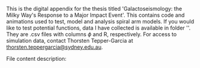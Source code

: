 This is the digital appendix for the thesis titled 'Galactoseismology: the Milky Way's Response to a Major Impact Event'. 
This contains code and animations used to test, model and analysis spiral arm models. 
If you would like to test potential functions, data I have collected is available in folder ''. They are .csv files with columns $\phi$ and R, respectively.
For access to simulation data, contact Thorsten Tepper-Garcia at thorsten.teppergarcia@sydney.edu.au. 

File content description:
